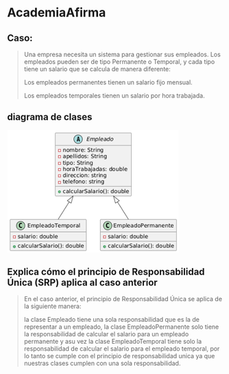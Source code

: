 # AcademiaAfirma

## Caso:
> Una empresa necesita un sistema para gestionar sus empleados. Los empleados pueden ser de tipo Permanente o Temporal, y cada tipo tiene un salario que se calcula de manera diferente:
>
> Los empleados permanentes tienen un salario fijo mensual.
>
> Los empleados temporales tienen un salario por hora trabajada.


## diagrama de clases 
<img src="diagrama.png" width="400" />

## Explica cómo el principio de Responsabilidad Única (SRP) aplica al caso anterior
> En el caso anterior, el principio de Responsabilidad Única se aplica de la siguiente manera:
> 
> la clase Empleado tiene una sola responsabilidad que es la de representar a un empleado, la clase EmpleadoPermanente solo tiene la responsabilidad de calcular el salario para un empleado permanente y asu vez la clase EmpleadoTemporal tiene solo la responsabilidad de calcular el salario para el empleado temporal, por lo tanto se cumple con el principio de responsabilidad unica ya que nuestras clases cumplen con una sola responsabilidad.
